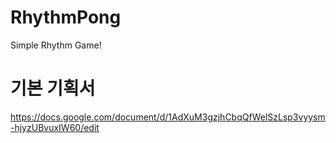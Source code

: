 # RhythmPong
Simple Rhythm Game!

# 기본 기획서
https://docs.google.com/document/d/1AdXuM3gzjhCbqQfWelSzLsp3vyysm-hjyzUBvuxIW60/edit
